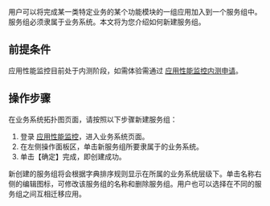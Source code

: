 用户可以将完成某一类特定业务的某个功能模块的一组应用加入到一个服务组中。服务组必须隶属于业务系统。本文将为您介绍如何新建服务组。

## 前提条件

应用性能监控目前处于内测阶段，如需体验需通过 [应用性能监控内测申请](https://cloud.tencent.com/apply/p/f5yvbf09mka)。  

## 操作步骤

在业务系统拓扑图页面，请按照以下步骤新建服务组：


1. 登录 [应用性能监控](https://console.cloud.tencent.com/tapm/business)，进入业务系统页面。
2. 在左侧操作面板区，单击新服务组所要隶属于的业务系统。
3. 单击【确定】完成，即创建成功。

新创建的服务组将会根据字典排序规则显示在所属的业务系统层级下。单击名称右侧的编辑图标，可修改该服务组的名称和删除服务组。用户也可以选择在不同的服务组之间互相迁移应用。

